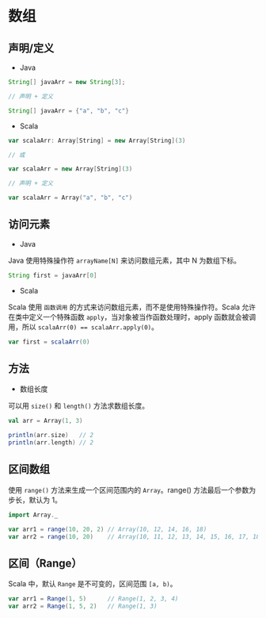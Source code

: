 # 数组

## 声明/定义

* Java

```java
String[] javaArr = new String[3];

// 声明 + 定义

String[] javaArr = {"a", "b", "c"}
```

* Scala

```scala
var scalaArr: Array[String] = new Array[String](3)

// 或

var scalaArr = new Array[String](3)

// 声明 + 定义

var scalaArr = Array("a", "b", "c")
```

## 访问元素

* Java

Java 使用特殊操作符 `arrayName[N]` 来访问数组元素，其中 N 为数组下标。

```java
String first = javaArr[0]
```

* Scala

Scala 使用 `函数调用` 的方式来访问数组元素，而不是使用特殊操作符。Scala 允许在类中定义一个特殊函数 `apply`，当对象被当作函数处理时，apply 函数就会被调用，所以 `scalaArr(0) == scalaArr.apply(0)`。

```scala
var first = scalaArr(0)
```

## 方法

* 数组长度

可以用 `size()` 和 `length()` 方法求数组长度。

```scala
val arr = Array(1, 3)

println(arr.size)   // 2
println(arr.length) // 2
```

## 区间数组

使用 `range()` 方法来生成一个区间范围内的 `Array`。range() 方法最后一个参数为步长，默认为 1。

```scala
import Array._

var arr1 = range(10, 20, 2) // Array(10, 12, 14, 16, 18)
var arr2 = range(10, 20) 	// Array(10, 11, 12, 13, 14, 15, 16, 17, 18, 19)
```

## 区间（Range）

Scala 中，默认 `Range` 是不可变的，区间范围 `[a, b)`。

```scala
var arr1 = Range(1, 5) 		// Range(1, 2, 3, 4)
var arr2 = Range(1, 5, 2) 	// Range(1, 3)
```